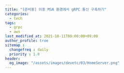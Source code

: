 ```yaml
---
title: "[준비중] 이종 MSA 환경에서 gRPC 통신 구축하기"
categories:
  - tech
tags:
  - grpc
  - aws
last_modified_at: 2021-10-11T00:00:00+09:00
author_profile: true
sitemap :
  changefreq : daily
  priority : 1.0
header:
  og_image: "/assets/images/devetc/03/HomeServer.png"
---
```

